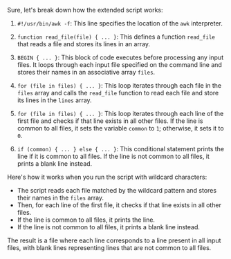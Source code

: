 Sure, let's break down how the extended script works:

1. `#!/usr/bin/awk -f`: This line specifies the location of the `awk` interpreter.

2. `function read_file(file) { ... }`: This defines a function `read_file` that reads a file and stores its lines in an array.

3. `BEGIN { ... }`: This block of code executes before processing any input files. It loops through each input file specified on the command line and stores their names in an associative array `files`.

4. `for (file in files) { ... }`: This loop iterates through each file in the `files` array and calls the `read_file` function to read each file and store its lines in the `lines` array.

5. `for (file in files) { ... }`: This loop iterates through each line of the first file and checks if that line exists in all other files. If the line is common to all files, it sets the variable `common` to `1`; otherwise, it sets it to `0`.

6. `if (common) { ... } else { ... }`: This conditional statement prints the line if it is common to all files. If the line is not common to all files, it prints a blank line instead.

Here's how it works when you run the script with wildcard characters:

- The script reads each file matched by the wildcard pattern and stores their names in the `files` array.
- Then, for each line of the first file, it checks if that line exists in all other files.
- If the line is common to all files, it prints the line.
- If the line is not common to all files, it prints a blank line instead.

The result is a file where each line corresponds to a line present in all input files, with blank lines representing lines that are not common to all files.